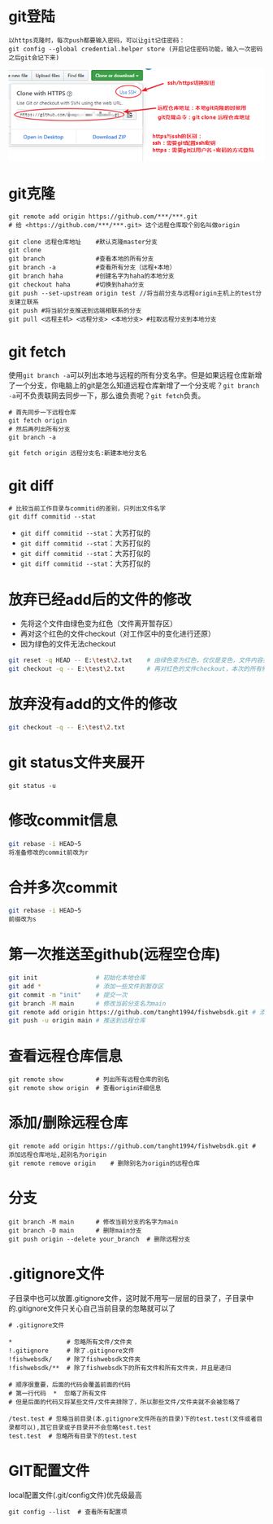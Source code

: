 # git登陆

```shell
以https克隆时，每次push都要输入密码，可以让git记住密码：
git config --global credential.helper store (开启记住密码功能，输入一次密码之后git会记下来)
```

![image-20200227111408413](assets/image-20200227111408413.png)

# git克隆

```shell
git remote add origin https://github.com/***/***.git
# 给 <https://github.com/***/***.git> 这个远程仓库取个别名叫做origin

git clone 远程仓库地址	#默认克隆master分支
git clone
git branch				#查看本地的所有分支
git branch -a			#查看所有分支（远程+本地）
git branch haha	   		#创建名字为haha的本地分支
git checkout haha		#切换到haha分支
git push --set-upstream origin test	//将当前分支与远程origin主机上的test分支建立联系
git push #将当前分支推送到远端相联系的分支
git pull <远程主机> <远程分支> <本地分支> #拉取远程分支到本地分支
```





# git fetch

使用`git branch -a`可以列出本地与远程的所有分支名字。但是如果远程仓库新增了一个分支，你电脑上的git是怎么知道远程仓库新增了一个分支呢？`git branch -a`可不负责联网去同步一下，那么谁负责呢？`git fetch`负责。

```shell
# 首先同步一下远程仓库
git fetch origin
# 然后再列出所有分支
git branch -a
```



```shell
git fetch origin 远程分支名:新建本地分支名
```





# git diff

```shell
# 比较当前工作目录与commitid的差别，只列出文件名字
git diff commitid --stat
```

- `git diff commitid --stat`：大苏打似的
- `git diff commitid --stat`：大苏打似的
- `git diff commitid --stat`：大苏打似的
- `git diff commitid --stat`：大苏打似的





# 放弃已经add后的文件的修改

- 先将这个文件由绿色变为红色（文件离开暂存区）
- 再对这个红色的文件checkout（对工作区中的变化进行还原）
- 因为绿色的文件无法checkout

```bash
git reset -q HEAD -- E:\test\2.txt    # 由绿色变为红色，仅仅是变色，文件内容并不会发生变化
git checkout -q -- E:\test\2.txt      # 再对红色的文件checkout，本次的所有修改都被还原

```



# 放弃没有add的文件的修改

```bash
git checkout -q -- E:\test\2.txt
```



# git status文件夹展开

```shell
git status -u
```



# 修改commit信息

```bash
git rebase -i HEAD~5
将准备修改的commit前改为r
```



# 合并多次commit

```bash
git rebase -i HEAD~5
前缀改为s
```



# 第一次推送至github(远程空仓库)

```bash
git init    			# 初始化本地仓库
git add *   			# 添加一些文件到暂存区
git commit -m "init"  	# 提交一次
git branch -M main		# 修改当前分支名为main
git remote add origin https://github.com/tanght1994/fishwebsdk.git # 添加远程仓库地址
git push -u origin main	# 推送到远程仓库
```



# 查看远程仓库信息

```shell
git remote show			# 列出所有远程仓库的别名
git remote show origin  # 查看origin详细信息
```

# 添加/删除远程仓库

```shell
git remote add origin https://github.com/tanght1994/fishwebsdk.git # 添加远程仓库地址,起别名为origin
git remote remove origin	# 删除别名为origin的远程仓库
```

# 分支

```shell
git branch -M main		# 修改当前分支的名字为main
git branch -D main  	# 删除main分支
git push origin --delete your_branch  # 删除远程分支
```



# .gitignore文件

子目录中也可以放置.gitignore文件，这时就不用写一层层的目录了，子目录中的.gitignore文件只关心自己当前目录的忽略就可以了

```shell
# .gitignore文件

*  				# 忽略所有文件/文件夹
!.gitignore  	# 除了.gitignore文件
!fishwebsdk/	# 除了fishwebsdk文件夹
!fishwebsdk/**	# 除了fishwebsdk下的所有文件和所有文件夹，并且是递归

# 顺序很重要，后面的代码会覆盖前面的代码
# 第一行代码  *  忽略了所有文件
# 但是后面的代码又将某些文件/文件夹排除了，所以那些文件/文件夹就不会被忽略了

/test.test # 忽略当前目录(本.gitignore文件所在的目录)下的test.test(文件或者目录都可以),其它目录或子目录并不会忽略test.test
test.test  # 忽略所有目录下的test.test
```





# GIT配置文件

local配置文件(.git/config文件)优先级最高

```shell
git config --list  # 查看所有配置项
```

